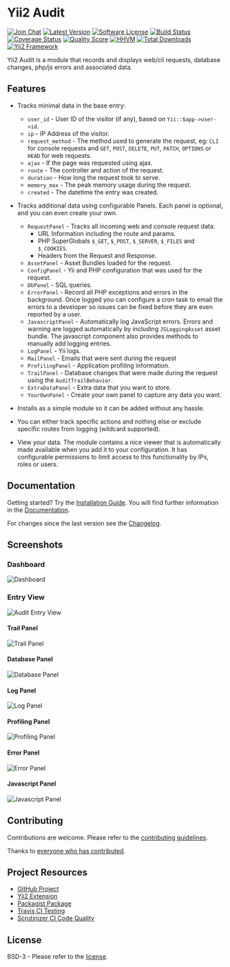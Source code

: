 # Yii2 Audit

[![Join Chat](https://img.shields.io/badge/gitter-join%20chat-blue.svg?style=flat-square)](https://gitter.im/bedezign/yii2-audit?utm_source=badge&utm_medium=badge&utm_campaign=pr-badge&utm_content=badge)
[![Latest Version](https://img.shields.io/github/tag/bedezign/yii2-audit.svg?style=flat-square&label=release)](https://github.com/bedezign/yii2-audit/tags)
[![Software License](https://img.shields.io/badge/license-BSD-brightgreen.svg?style=flat-square)](LICENSE.md)
[![Build Status](https://img.shields.io/travis/bedezign/yii2-audit/master.svg?style=flat-square)](https://travis-ci.org/bedezign/yii2-audit)
[![Coverage Status](https://img.shields.io/scrutinizer/coverage/g/bedezign/yii2-audit.svg?style=flat-square)](https://scrutinizer-ci.com/g/bedezign/yii2-audit/code-structure)
[![Quality Score](https://img.shields.io/scrutinizer/g/bedezign/yii2-audit.svg?style=flat-square)](https://scrutinizer-ci.com/g/bedezign/yii2-audit)
[![HHVM](https://img.shields.io/hhvm/bedezign/yii2-audit.svg?style=flat-square)](http://hhvm.h4cc.de/package/bedezign/yii2-audit)
[![Total Downloads](https://img.shields.io/packagist/dt/bedezign/yii2-audit.svg?style=flat-square)](https://packagist.org/packages/bedezign/yii2-audit)
[![Yii2 Framework](https://img.shields.io/badge/extension-Yii2_Framework-green.svg?style=flat-square)](http://www.yiiframework.com/extension/yii2-audit)

Yii2 Audit is a module that records and displays web/cli requests, database changes, php/js errors and associated data.

## Features

* Tracks minimal data in the base entry:
  * `user_id` - User ID of the visitor (if any), based on `Yii::$app->user->id`.
  * `ip` - IP Address of the visitor.
  * `request_method` - The method used to generate the request, eg: `CLI` for console requests and `GET`, `POST`, `DELETE`, `PUT`, `PATCH`, `OPTIONS` or `HEAD` for web requests.
  * `ajax` - If the page was requested using ajax.
  * `route` - The controller and action of the request.
  * `duration` - How long the request took to serve.
  * `memory_max` - The peak memory usage during the request.
  * `created` - The datetime the entry was created.

* Tracks additional data using configurable Panels.  Each panel is optional, and you can even create your own.
  * `RequestPanel` - Tracks all incoming web and console request data:
    * URL Information including the route and params.
    * PHP SuperGlobals `$_GET`, `$_POST`, `$_SERVER`, `$_FILES` and `$_COOKIES`.
    * Headers from the Request and Response.
  * `AssetPanel` - Asset Bundles loaded for the request.
  * `ConfigPanel` - Yii and PHP configuration that was used for the request.
  * `DbPanel` - SQL queries.
  * `ErrorPanel` - Record all PHP exceptions and errors in the background.  Once logged you can configure a cron task to email the errors to a developer so issues can be fixed before they are even reported by a user.
  * `JavascriptPanel` - Automatically log JavaScript errors. Errors and warning are logged automatically by including `JSLoggingAsset` asset bundle.  The javascript component also provides methods to manually add logging entries.
  * `LogPanel` - Yii logs.
  * `MailPanel` - Emails that were sent during the request
  * `ProfilingPanel` - Application profiling information.
  * `TrailPanel` - Database changes that were made during the request using the `AuditTrailBehavior`.
  * `ExtraDataPanel` - Extra data that you want to store.
  * `YourOwnPanel` - Create your own panel to capture any data you want.

* Installs as a simple module so it can be added without any hassle.

* You can either track specific actions and nothing else or exclude specific routes from logging (wildcard supported).

* View your data. The module contains a nice viewer that is automatically made available when you add it to your configuration. It has configurable permissions to limit access to this functionality by IPs, roles or users.


## Documentation

Getting started? Try the [Installation Guide](docs/installation.md).  You will find further information in the [Documentation](docs/README.md).

For changes since the last version see the [Changelog](CHANGELOG.md).

## Screenshots

### Dashboard
![Dashboard](https://cloud.githubusercontent.com/assets/51875/8369827/b70355ee-1bfe-11e5-9748-dd864f0500de.png)

### Entry View
![Audit Entry View](https://cloud.githubusercontent.com/assets/51875/8395061/3b004aca-1d97-11e5-8b71-6787c662ea3e.png)

#### Trail Panel
![Trail Panel](https://cloud.githubusercontent.com/assets/51875/8372048/7f4f86de-1c1e-11e5-91a5-7052b597992f.png)

#### Database Panel
![Database Panel](https://cloud.githubusercontent.com/assets/51875/8395068/94b25018-1d97-11e5-9857-a7d3e151cc97.png)

#### Log Panel
![Log Panel](https://cloud.githubusercontent.com/assets/51875/8395070/af005528-1d97-11e5-8629-0a4fb3f9b4dd.png)

#### Profiling Panel
![Profiling Panel](https://cloud.githubusercontent.com/assets/51875/8395072/cc95d2a2-1d97-11e5-891e-05580d03fd7a.png)

#### Error Panel
![Error Panel](https://cloud.githubusercontent.com/assets/51875/8395074/f9b1d196-1d97-11e5-874d-829c095aead8.png)

#### Javascript Panel
![Javascript Panel](https://cloud.githubusercontent.com/assets/51875/8395077/25f75e88-1d98-11e5-9ade-32a5e9b16511.png)


## Contributing

Contributions are welcome.  Please refer to the [contributing guidelines](CONTRIBUTING.md).

Thanks to [everyone who has contributed](CREDITS.md).


## Project Resources

* [GitHub Project](https://github.com/bedezign/yii2-audit)
* [Yii2 Extension](http://www.yiiframework.com/extension/yii2-audit)
* [Packagist Package](https://packagist.org/packages/bedezign/yii2-audit)
* [Travis CI Testing](https://travis-ci.org/bedezign/yii2-audit)
* [Scrutinizer CI Code Quality](https://scrutinizer-ci.com/g/bedezign/yii2-audit)


## License

BSD-3 - Please refer to the [license](LICENSE.md).
